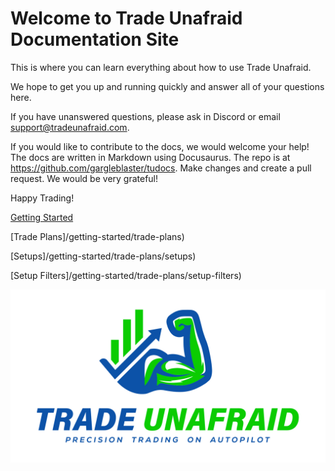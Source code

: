 # Welcome to Trade Unafraid Documentation Site
This is where you can learn everything about how to use Trade Unafraid.

We hope to get you up and running quickly and answer all of your questions here.

If you have unanswered questions, please ask in Discord or email support@tradeunafraid.com.

If you would like to contribute to the docs, we would welcome your help!  The docs are written in Markdown using Docusaurus.  The repo is at https://github.com/gargleblaster/tudocs.  Make changes and create a pull request.  We would be very grateful!

Happy Trading!

[Getting Started](/docs/getting-started)

[Trade Plans]/getting-started/trade-plans)

[Setups]/getting-started/trade-plans/setups)

[Setup Filters]/getting-started/trade-plans/setup-filters)

![final_jpg.jpg](/img/final_jpg.jpg)
